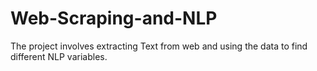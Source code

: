 # Web-Scraping-and-NLP
The project involves extracting Text from web and using the data to find different NLP variables.
